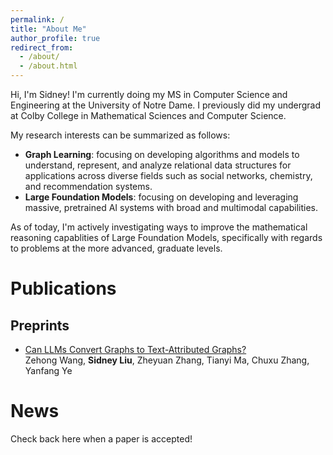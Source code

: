 ```yaml
---
permalink: /
title: "About Me"
author_profile: true
redirect_from:
  - /about/
  - /about.html
---
```


Hi, I'm Sidney! I'm currently doing my MS in Computer Science and Engineering at the University of Notre Dame. I previously did my undergrad at Colby College in Mathematical Sciences and Computer Science.

My research interests can be summarized as follows:

- **Graph Learning**: focusing on developing algorithms and models to understand, represent, and analyze relational data structures for applications across diverse fields such as social networks, chemistry, and recommendation systems.
- **Large Foundation Models**: focusing on developing and leveraging massive, pretrained AI systems with broad and multimodal capabilities.

As of today, I'm actively investigating ways to improve the mathematical reasoning capablities of Large Foundation Models, specifically with regards to problems at the more advanced, graduate levels.

# Publications

## Preprints

- [Can LLMs Convert Graphs to Text-Attributed Graphs?](https://arxiv.org/abs/2412.10136)  
  Zehong Wang, **Sidney Liu**, Zheyuan Zhang, Tianyi Ma, Chuxu Zhang, Yanfang Ye

# News

Check back here when a paper is accepted!
